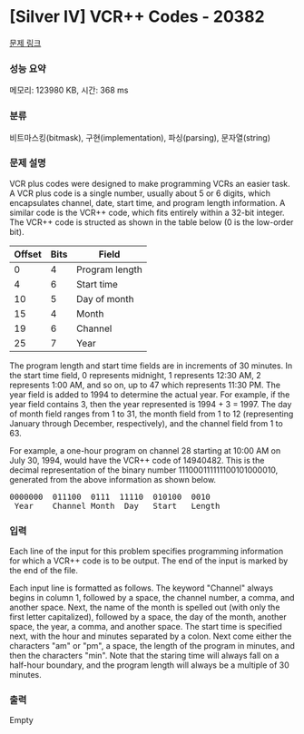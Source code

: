 # [Silver IV] VCR++ Codes - 20382 

[문제 링크](https://www.acmicpc.net/problem/20382) 

### 성능 요약

메모리: 123980 KB, 시간: 368 ms

### 분류

비트마스킹(bitmask), 구현(implementation), 파싱(parsing), 문자열(string)

### 문제 설명

<p>VCR plus codes were designed to make programming VCRs an easier task. A VCR plus code is a single number, usually about 5 or 6 digits, which encapsulates channel, date, start time, and program length information. A similar code is the VCR++ code, which fits entirely within a 32-bit integer. The VCR++ code is structed as shown in the table below (0 is the low-order bit).</p>

<table class="table table-bordered table-center-30">
	<thead>
		<tr>
			<th>Offset</th>
			<th>Bits</th>
			<th>Field</th>
		</tr>
	</thead>
	<tbody>
		<tr>
			<td>0</td>
			<td>4</td>
			<td>Program length</td>
		</tr>
		<tr>
			<td>4</td>
			<td>6</td>
			<td>Start time</td>
		</tr>
		<tr>
			<td>10</td>
			<td>5</td>
			<td>Day of month</td>
		</tr>
		<tr>
			<td>15</td>
			<td>4</td>
			<td>Month</td>
		</tr>
		<tr>
			<td>19</td>
			<td>6</td>
			<td>Channel</td>
		</tr>
		<tr>
			<td>25</td>
			<td>7</td>
			<td>Year</td>
		</tr>
	</tbody>
</table>

<p>The program length and start time fields are in increments of 30 minutes. In the start time field, 0 represents midnight, 1 represents 12:30 AM, 2 represents 1:00 AM, and so on, up to 47 which represents 11:30 PM. The year field is added to 1994 to determine the actual year. For example, if the year field contains 3, then the year represented is 1994 + 3 = 1997. The day of month field ranges from 1 to 31, the month field from 1 to 12 (representing January through December, respectively), and the channel field from 1 to 63.</p>

<p>For example, a one-hour program on channel 28 starting at 10:00 AM on July 30, 1994, would have the VCR++ code of 14940482. This is the decimal representation of the binary number 111000111111100101000010, generated from the above information as shown below.</p>

<pre>0000000  011100  0111  11110  010100  0010
 Year    Channel Month  Day   Start   Length
</pre>

### 입력 

 <p>Each line of the input for this problem specifies programming information for which a VCR++ code is to be output. The end of the input is marked by the end of the file.</p>

<p>Each input line is formatted as follows. The keyword "Channel" always begins in column 1, followed by a space, the channel number, a comma, and another space. Next, the name of the month is spelled out (with only the first letter capitalized), followed by a space, the day of the month, another space, the year, a comma, and another space. The start time is specified next, with the hour and minutes separated by a colon. Next come either the characters "am" or "pm", a space, the length of the program in minutes, and then the characters "min". Note that the staring time will always fall on a half-hour boundary, and the program length will always be a multiple of 30 minutes.</p>

### 출력 

 Empty

